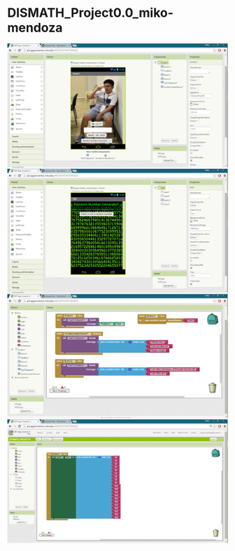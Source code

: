 # DISMATH_Project0.0_miko-mendoza

![1](https://github.com/DeLaSalleUniversity-Manila-DISMATH-t216/DISMATH_Project0.0_miko-mendoza/blob/master/Screen1.png)
![2](https://github.com/DeLaSalleUniversity-Manila-DISMATH-t216/DISMATH_Project0.0_miko-mendoza/blob/master/Screen2.png)
![3](https://github.com/DeLaSalleUniversity-Manila-DISMATH-t216/DISMATH_Project0.0_miko-mendoza/blob/master/Blocks1.png)
![4](https://github.com/DeLaSalleUniversity-Manila-DISMATH-t216/DISMATH_Project0.0_miko-mendoza/blob/master/RNGBlocks.png)
